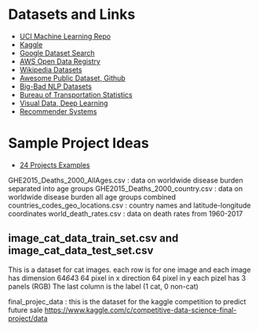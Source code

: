 # Datasets and Links 
- [UCI Machine Learning Repo](https://archive.ics.uci.edu/ml/datasets.php)
- [Kaggle](https://www.kaggle.com/datasets)
- [Google Dataset Search](https://datasetsearch.research.google.com/)
- [AWS Open Data Registry](https://registry.opendata.aws/)
- [Wikipedia Datasets](https://en.wikipedia.org/wiki/List_of_datasets_for_machine-learning_research)
- [Awesome Public Dataset, Github](https://github.com/awesomedata/awesome-public-datasets)
- [Big-Bad NLP Datasets](https://datasets.quantumstat.com/)
- [Bureau of Transportation Statistics](https://www.bts.gov/browse-statistical-products-and-data)
- [Visual Data, Deep Learning](https://www.visualdata.io/discovery)
- [Recommender Systems](https://cseweb.ucsd.edu/~jmcauley/datasets.html)

# Sample Project Ideas
- [24 Projects Examples](https://www.analyticsvidhya.com/blog/2018/05/24-ultimate-data-science-projects-to-boost-your-knowledge-and-skills/)

GHE2015_Deaths_2000_AllAges.csv : data on worldwide disease burden separated into age groups
GHE2015_Deaths_2000_country.csv : data on worldwide disease burden all age groups combined
countries_codes_geo_locations.csv : country names and latitude-longitude coordinates
world_death_rates.csv : data on death rates from 1960-2017

image_cat_data_train_set.csv and image_cat_data_test_set.csv
----------------------------
This is a dataset for cat images. each row is for one image and each image has dimension 64*64*3
64 pixel in x direction
64 pixel in y
each pizel has 3 panels (RGB)
The last column is the label (1 cat, 0 non-cat)

final_projec_data : this is the dataset for the kaggle competition to predict future sale 
https://www.kaggle.com/c/competitive-data-science-final-project/data

